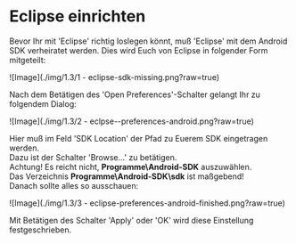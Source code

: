 ﻿# Eclipse einrichten

Bevor Ihr mit 'Eclipse' richtig loslegen könnt, muß 'Eclipse' mit dem Android SDK verheiratet werden. 
Dies wird Euch von Eclipse in folgender Form mitgeteilt:

![Image](./img/1.3/1 - eclipse-sdk-missing.png?raw=true)

Nach dem Betätigen des 'Open Preferences'-Schalter gelangt Ihr zu folgendem Dialog:

![Image](./img/1.3/2 - eclpse--preferences-android.png?raw=true)

Hier muß im Feld 'SDK Location' der Pfad zu Euerem SDK eingetragen werden.  
Dazu ist der Schalter 'Browse...' zu betätigen.  
Achtung! Es reicht nicht, __Programme\Android-SDK__ auszuwählen.  
Das Verzeichnis __Programme\Android-SDK\sdk__ ist maßgebend!  
Danach sollte alles so ausschauen:

![Image](./img/1.3/3 - eclipse-preferences-android-finished.png?raw=true)

Mit Betätigen des Schalter 'Apply' oder 'OK' wird diese Einstellung festgeschrieben.




 

